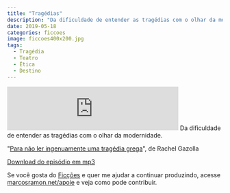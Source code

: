 ```yaml
---
title: "Tragédias"
description: "Da dificuldade de entender as tragédias com o olhar da modernidade."
date: 2019-05-18
categories: ficcoes
image: ficcoes400x200.jpg
tags: 
  - Tragédia
  - Teatro
  - Ética
  - Destino
---
```


<iframe src="https://anchor.fm/podcastficcoes/embed/episodes/Tragdias-e42rku" height="102px" width="400px" frameborder="0" scrolling="no"></iframe>
Da dificuldade de entender as tragédias com o olhar da modernidade.

"[Para não ler ingenuamente uma tragédia grega](https://www.estantevirtual.com.br/livros/rachel-gazolla/para-nao-ler-ingenuamente-uma-tragedia-grega/1043917539)", de Rachel Gazolla

[Download do episódio em mp3](https://drive.google.com/file/d/1RXL3GOrg69W-iHRKyiaW2u6pEDFFe2al/view?usp=sharing)
 
Se você gosta do [Ficções](https://marcosramon.net/ficcoes/) e quer me ajudar a continuar produzindo, acesse [marcosramon.net/apoie](https://marcosramon.net/apoie/) e veja como pode contribuir. 
